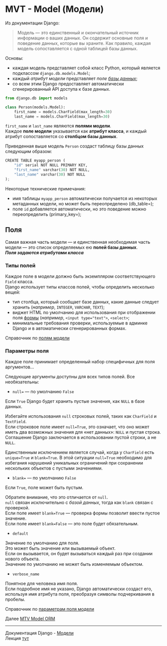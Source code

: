 # MVT - Model (Модели)

Из документации Django:
>Модель — это единственный и окончательный источник информации о ваших данных. 
> Он содержит основные поля и поведение данных, которые вы храните. 
> Как правило, каждая модель сопоставляется с одной таблицей базы данных.

Основы:
- каждая модель представляет собой класс Python, который является подклассом 
`django.db.models.Model`;
- каждый *атрибут модели* представляет *поле [базы данных](../БД/БД.md)*;
- cо всем этим Django предоставляет автоматически сгенерированный API доступа к базе данных.

```python
from django.db import models

class Person(models.Model):
    first_name = models.CharField(max_length=30)
    last_name = models.CharField(max_length=30)
```
`first_name` и `last_name` являются **полями модели**.<br>
Каждое **поле модели** указывается как **атрибут класса**, 
и каждый атрибут сопоставляется со **столбцом базы данных**.

Приведенная выше модель `Person` создаст таблицу базы данных следующим образом:
```python
CREATE TABLE myapp_person (
    "id" serial NOT NULL PRIMARY KEY,
    "first_name" varchar(30) NOT NULL,
    "last_name" varchar(30) NOT NULL
);
```
Некоторые технические примечания:
- имя таблицы `myapp_person` автоматически получается из некоторых метаданных модели, 
но может быть переопределено (db_table=);
- поле `id` добавляется автоматически, но это поведение можно переопределить (primary_key=);


## Поля

Самая важная часть модели — и единственная необходимая часть модели — это список 
определяемых ею **полей базы данных**.<br>
***Поля задаются атрибутами класса***

###  Типы полей
Каждое поле в модели должно быть экземпляром соответствующего `Field` класса.<br> 
Django использует типы классов полей, чтобы определить несколько вещей:
- тип столбца, который сообщает базе данных, какие данные следует хранить 
(*например*, `INTEGER`, `VARCHAR`, `TEXT`);
- виджет HTML по умолчанию для использования при отображении поля [формы](Django-Формы(Form%20&%20ModelForm).md) (*например*,
`<input type="text">`, `<select>`;
- минимальные требования проверки, используемые в админке Django и в автоматически сгенерированных формах.

Справочник по [полям модели](https://docs.djangoproject.com/en/4.0/ref/models/fields/#model-field-types)

### Параметры поля

Каждое поле принимает определенный набор специфичных для поля аргументов...

Следующие аргументы доступны для всех типов полей. Все необязательны:

- `null=`  — по умолчанию `False` <br>

Если `True` Django будет хранить пустые значения, как `NULL` в базе данных.

Избегайте использования `null` строковых полей, таких как `CharField` и `TextField`.<br>
Если строковое поле имеет `null=True`, это означает, что оно может иметь два 
возможных значения для «нет данных»: `NULL` и пустая строка. <br>
Соглашение Django заключается в использовании пустой строки, а не `NULL`.

Единственным исключением является случай, когда у `CharField` есть `unique=True` и 
`blank=True`. В этой ситуации `null=True` необходимо для избегания нарушений 
уникальных ограничений при сохранении нескольких объектов с пустыми значениями.

- `blank=`  — по умолчанию `False` <br>

Если `True`, поле может быть пустым.

Обратите внимание, что это отличается от `null`.<br>
`null` связан исключительно с *базой данных*, тогда как `blank` связан с проверкой.<br>
Если поле имеет `blank=True` — проверка формы позволит ввести пустое значение.<br>
Если поле имеет `blank=False` — это поле будет обязательным.

- `default`

Значение по умолчанию для поля.<br> Это может быть значение или вызываемый объект.<br>
Если он вызывается, он будет вызываться каждый раз при создании нового объекта.<br>
Значение по умолчанию не может быть изменяемым объектом.

- `verbose_name`

Понятное для человека имя поля.<br>
Если подробное имя не указано, Django автоматически создаст его, используя имя 
атрибута поля, преобразуя символы подчеркивания в пробелы.


Справочник по [параметрам поля модели](https://docs.djangoproject.com/en/4.0/ref/models/fields/#common-model-field-options)

Далее [MTV Model ORM](Django/Django-MTV-Model-ORM.md)

---

Документация Django - [Модели](https://docs.djangoproject.com/en/4.0/topics/db/models/#module-django.db.models)<br>
Лекция [тут](https://github.com/PonomaryovVladyslav/PythonCources/blob/master/lesson30.md)
